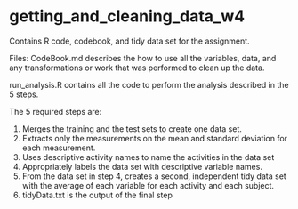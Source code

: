 # getting_and_cleaning_data_w4
Contains R code, codebook, and tidy data set for the assignment.

Files:
CodeBook.md describes the how to use all the variables, data, and any transformations or work that was performed to clean up the data.

run_analysis.R contains all the code to perform the analysis described in the 5 steps.

The 5 required steps are:
1) Merges the training and the test sets to create one data set.
2) Extracts only the measurements on the mean and standard deviation for each measurement.
3) Uses descriptive activity names to name the activities in the data set
4) Appropriately labels the data set with descriptive variable names.
5) From the data set in step 4, creates a second, independent tidy data set with the average of each variable for each activity and each subject.
6) tidyData.txt is the output of the final step
